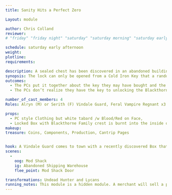 ```yaml
---
title: Sanity Hits a Perfect Zero

Layout: module

author: Chris Colland
reviewer: 
# "friday" "friday night" "saturday" "saturday morning" "saturday early afternoon" "saturday early evening" "saturday night" "reaction" "tavern setup" "townsfolk" "randoms"

schedule: saturday early afternoon
weight: 
plotline: 
requirements: 

description: A sealed chest has been discovered in an abandoned building near Vindale, but no one can figure out the lock on it.
synopsis: The lock can only be opened from a Cold Iron Key that a random merchant will be selling for 10 Gold during the weekend. The Merchant tells them “This will lead you to a treasure, but it will be dangerous”. DFM does not work on the box as one scholar already tried. The lock is holding back 3 Gaseous form Vampires locked in a box in pure blood frenzy. This was an early prototype solution for no Stake of Woe to deal with a Vampire. The Blackthorne Family crest is burnt into the inside of the box. When the box opens the 3 Vampires come clawing out of Gaseous Form trying to kill for a blood bath to sate their insanity.
outcomes: 
  - The PCs put it together about the key they may have bought and the box they need to unlock the box with.
  - The PCs don’t realize they have the key to unlocking the Blackthorne Box and the Vampires remained trapped

number_of_cast_members: 4
Roles: Alryn (M) or Serith (F) Vindale Guard, Feral Vampire Regnant x3

props: 
  - PC style Clothing but white tabard /w Blood/Red on Face, 
  - Locked Box with Blackthorne Family crest is burnt into the inside of the box
makeup: 
treasure: Coins, Components, Production, Cantrip Pages


hook: A Vindale Guard comes to town with a recently discovered Box that is sealed in an abandoned building near Vindale
scenes: 
  - 
    oog: Mod Shack
    ig: Abandoned Shipping Warehouse
    flee_point: Mod Shack Door

transformations: Undead Hunter and Lycans
running_notes: This module is a hidden module. A merchant will sell a player a Cold Iron Key for 10G. He will warn them that them “This will lead you to a treasure, but it will be dangerous”. The Box cannot be destroyed by any means currently known. This was Blackthorne magic from another timeline where magic was very different. Vincent Blackthorn will be very happy to see this box and proud of the PCs for discovering it for him. Only Vincent knows how to open the box, to open the box the blood of a Hunter must be spilled on the lock if the key isn’t present, and this is how they magically seal the box. The Vampires that come from the box are very strong but there are only 3 of them. Given their unknown time in the box, these must have been elders, but they are on their last Stake of Woe life. If the PCs killing blow them with a Stake of Woe then they ash instantly.
---
```










